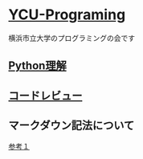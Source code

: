 # [YCU-Programing](#マークダウン記法について)
横浜市立大学のプログラミングの会です

## [Python理解](https://github.com/YutaUra/YCU-Programing/tree/master/Python_understanding)
## [コードレビュー](https://github.com/YutaUra/YCU-Programing/tree/master/Code_Review)

## マークダウン記法について
[参考１](https://qiita.com/oreo/items/82183bfbaac69971917f)
